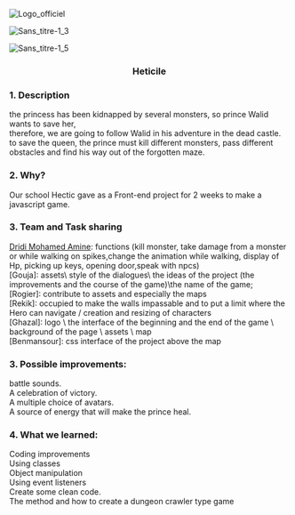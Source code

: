 ![Logo_officiel](https://user-images.githubusercontent.com/97188701/170017927-3494d63d-6b0f-4841-b250-6c901cf4cd9c.png)

![Sans_titre-1_3](https://user-images.githubusercontent.com/97188701/170018031-037a3996-6cdc-43d9-9ab9-d9e12d3aa488.png)

![Sans_titre-1_5](https://user-images.githubusercontent.com/97188701/170018091-f4e7ef8d-46f0-4be0-8d36-0e82227c0bbe.png)


### <p align="center"> Heticile  </p>

### 1. Description

the princess has been kidnapped by several monsters, so prince Walid wants to save her, <br>
therefore, we are going to follow Walid in his adventure in the dead castle.<br>
to save the queen, the prince must kill different monsters, pass different obstacles and find his way out of the forgotten maze.


### 2. Why?
Our school Hectic gave as a Front-end project for 2 weeks to make a javascript game.

### 3. Team and Task sharing 
[Dridi Mohamed Amine](https://github.com/dridi19): functions (kill monster, take damage from a monster or while walking on spikes,change the animation while walking, display of Hp, picking up keys, opening door,speak with npcs)  <br>
[Gouja]:  assets\ style of the dialogues\ the ideas of the project (the improvements and the course of the game)\the name of the game; <br>
[Rogier]: contribute to assets and especially the maps <br>
[Rekik]: occupied to make the walls impassable and to put a limit where the Hero can navigate / creation and resizing of characters <br>
[Ghazal]:  logo \ the interface of the beginning and the end of the game \ background of the page \ assets \ map <br>
[Benmansour]: css interface of the project above the map <br>

### 3. Possible improvements:
battle sounds. <br>
A celebration of victory. <br>
A multiple choice of avatars. <br>
A source of energy that will make the prince heal. <br>

### 4. What we learned: 
Coding improvements <br>
Using classes  <br>
Object manipulation  <br>
Using event listeners  <br>
Create some clean code.  <br>
The method and how to create a dungeon crawler type game  <br>
